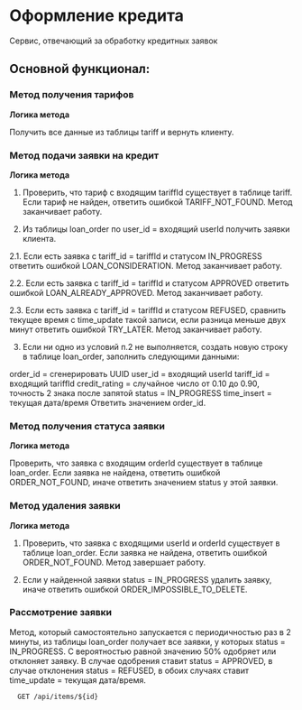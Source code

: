 
# Оформление кредита
Сервис, отвечающий за обработку кредитных заявок
## Основной функционал:
### Метод получения тарифов
**Логика метода**

Получить все данные из таблицы tariff и вернуть клиенту.

### Метод подачи заявки на кредит
**Логика метода**

1.	Проверить, что тариф с входящим tariffId существует в таблице tariff. Если тариф не найден, ответить ошибкой TARIFF_NOT_FOUND. Метод заканчивает работу.


2.	Из таблицы loan_order по user_id = входящий userId получить заявки клиента.

2.1.	Если есть заявка с tariff_id = tariffId и статусом IN_PROGRESS ответить ошибкой
LOAN_CONSIDERATION. Метод заканчивает работу.

2.2.	Если есть заявка с tariff_id = tariffId и статусом APPROVED ответить ошибкой
LOAN_ALREADY_APPROVED. Метод заканчивает работу.

2.3.	Если есть заявка с tariff_id = tariffId и статусом REFUSED, сравнить текущее время с time_update такой записи, если разница меньше двух минут ответить ошибкой TRY_LATER. Метод заканчивает работу.

3.	Если ни одно из условий п.2 не выполняется, создать новую строку в таблице
loan_order, заполнить следующими данными:

order_id = сгенерировать UUID user_id = входящий userId tariff_id = входящий tariffId
credit_rating = случайное число от 0.10 до 0.90, точность 2 знака после запятой
status = IN_PROGRESS
time_insert = текущая дата/время Ответить значением order_id.

### Метод получения статуса заявки
**Логика метода**

Проверить, что заявка с входящим orderId существует в таблице loan_order. Если заявка не найдена, ответить ошибкой ORDER_NOT_FOUND, иначе ответить значением status у этой заявки.

### Метод удаления заявки
**Логика метода**
1.	Проверить, что заявка с входящими userId и orderId существует в таблице loan_order. Если заявка не найдена, ответить ошибкой ORDER_NOT_FOUND. Метод завершает работу.

2.	Если у найденной заявки status = IN_PROGRESS удалить заявку, иначе ответить ошибкой ORDER_IMPOSSIBLE_TO_DELETE.

### Рассмотрение заявки
Метод, который самостоятельно запускается с периодичностью раз в 2 минуты, из таблицы loan_order получает все заявки, у которых status = IN_PROGRESS. С вероятностью равной значению 50% одобряет или отклоняет заявку. В случае одобрения ставит status = APPROVED, в случае отклонения status = REFUSED, в обоих случаях ставит time_update = текущая дата/время.
```http
  GET /api/items/${id}
```


